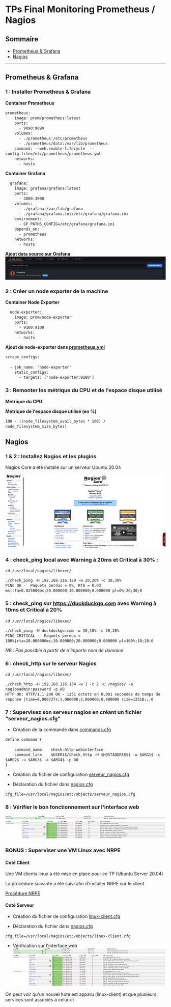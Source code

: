 # TPs Final Monitoring Prometheus / Nagios

## Sommaire

- [Prometheus & Grafana](#prometheus--grafana)
- [Nagios](#nagios)

---
## Prometheus & Grafana

### 1 : Installer Prometheus & Grafana


**Container Prometheus**
````
prometheus:
    image: prom/prometheus:latest
    ports:
      - 9090:9090
    volumes:
      - ./prometheus:/etc/prometheus
      - ./prometheus/data:/var/lib/prometheus
    command: --web.enable-lifecycle  --config.file=/etc/prometheus/prometheus.yml
    networks:
      - hosts
````

**Container Grafana**
```
  grafana:
    image: grafana/grafana:latest
    ports:
      - 3000:3000
    volumes:
      - ./grafana:/var/lib/grafana
      - ./grafana/grafana.ini:/etc/grafana/grafana.ini
    environment:
      - GF_PATHS_CONFIG=/etc/grafana/grafana.ini
    depends_on:
      - prometheus
    networks:
      - hosts
```

**Ajout data source sur Grafana**
![DataSource](https://github.com/KooKaik/Rendu_Prometheus_Nagios/blob/master/Prometheus/Capture%20Ecran/DataSourceGrafana.png)

### 2 : Créer un node exporter de la machine

**Container Node Exporter**
```
  node-exporter:
    image: prom/node-exporter
    ports:
      - 9100:9100
    networks:
      - hosts
```

**Ajout de node-exporter dans [prometheus.yml](https://github.com/KooKaik/Rendu_Prometheus_Nagios/blob/master/Prometheus/Fichier%20de%20Configuration/prometheus/prometheus.yml)**
```
scrape_configs:

  - job_name: 'node-exporter' 
    static_configs: 
      - targets: ['node-exporter:9100']
```

### 3 : Remonter les métrique du CPU et de l'espace disque utilisé

**Métrique du CPU**

**Métrique de l'espace disque utilisé (en %)**
```
100 - ((node_filesystem_avail_bytes * 100) / node_filesystem_size_bytes)
```


## Nagios

### 1 & 2 : Installez Nagios et les plugins

Nagios Core a été installé sur un serveur Ubuntu 20.04

![Voir l'interface web](https://github.com/KooKaik/Rendu_Prometheus_Nagios/blob/master/Nagios/Capture%20Ecran/NagiosCore.png)

### 4 : check_ping local avec Warning à 20ms et Critical à 30% :

```
cd /usr/local/nagios/libexec/
```

```
./check_ping -H 192.168.116.129 -w 20,20% -c 30,30%
PING OK -  Paquets perdus = 0%, RTA = 0.03 ms|rta=0.025000ms;20.000000;30.000000;0.000000 pl=0%;20;30;0
```

### 5 : check_ping sur https://duckduckgo.com avec Warning à 10ms et Critical à 20%

```
cd /usr/local/nagios/libexec/
```

```
./check_ping -H duckduckgo.com -w 10,10% -c 20,20%
PING CRITICAL -  Paquets perdus = 100%|rta=20.000000ms;10.000000;20.000000;0.000000 pl=100%;10;20;0
```

*NB : Pas possible à partir de n'importe nom de domaine*

### 6 : check_http sur le serveur Nagios

```
cd /usr/local/nagios/libexec/
```

```
./check_http -H 192.168.116.134 -w 1 -c 2 -u /nagios/ -a nagiosadmin:password -p 80
HTTP OK: HTTP/1.1 200 OK - 1251 octets en 0,001 secondes de temps de réponse |time=0,000727s;1,000000;2,000000;0,000000 size=1251B;;;0
```

### 7 : Supervisez son serveur nagios en créant un fichier "serveur_nagios.cfg"

- Création de la commande dans [commands.cfg](https://github.com/KooKaik/Rendu_Prometheus_Nagios/blob/master/Nagios/Fichiers%20de%20Configuration/objects/commands.cfg)
```
define command {

    command_name    check-http-webinterface
    command_line    $USER1$/check_http -H $HOSTADDRESS$ -w $ARG1$ -c $ARG2$ -u $ARG3$ -a $ARG4$ -p 80
}
```

- Création du fichier de configuration [serveur_nagios.cfg](https://github.com/KooKaik/Rendu_Prometheus_Nagios/blob/master/Nagios/Fichiers%20de%20Configuration/objects/serveur_nagios.cfg)

- Déclaration du fichier dans [nagios.cfg](https://github.com/KooKaik/Rendu_Prometheus_Nagios/blob/master/Nagios/Fichiers%20de%20Configuration/nagios.cfg)
```
cfg_file=/usr/local/nagios/etc/objects/serveur_nagios.cfg
```

### 8 : Vérifier le bon fonctionnement sur l'interface web
![Hotes](https://github.com/KooKaik/Rendu_Prometheus_Nagios/blob/master/Nagios/Capture%20Ecran/Hosts.png)
![Services](https://github.com/KooKaik/Rendu_Prometheus_Nagios/blob/master/Nagios/Capture%20Ecran/Services.png)

### BONUS : Superviser une VM Linux avec NRPE

#### Coté Client

Une VM clients linux a été mise en place pour ce TP (Ubuntu Server 20.04)

La procédure suivante a été suivi afin d'installer NRPE sur le client

[Procédure NRPE](https://support.nagios.com/kb/article/nrpe-how-to-install-nrpe-v4-from-source-515.html)

#### Coté Serveur

- Création du fichier de configuration [linux-client.cfg](https://github.com/KooKaik/Rendu_Prometheus_Nagios/blob/master/Nagios/Fichiers%20de%20Configuration/objects/linux-client.cfg)

- Déclaration du fichier dans [nagios.cfg](https://github.com/KooKaik/Rendu_Prometheus_Nagios/blob/master/Nagios/Fichiers%20de%20Configuration/nagios.cfg)
```
cfg_file=/usr/local/nagios/etc/objects/linux-client.cfg
```

- Vérification sur l'interface web
![Hotes](https://github.com/KooKaik/Rendu_Prometheus_Nagios/blob/master/Nagios/Capture%20Ecran/HostsBonus.png)
![Services](https://github.com/KooKaik/Rendu_Prometheus_Nagios/blob/master/Nagios/Capture%20Ecran/ServicesBonus.png)

On peut voir qu'un nouvel hote est apparu (linux-client) et que plusieurs services sont associés à celui-ci